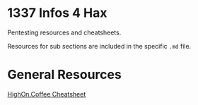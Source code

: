# 1337 Infos 4 Hax

Pentesting resources and cheatsheets.

Resources for sub sections are included in the specific `.md` file.

# General Resources

[HighOn.Coffee Cheatsheet](https://highon.coffee/blog/penetration-testing-tools-cheat-sheet/)
